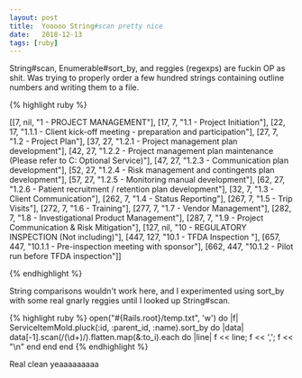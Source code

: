 ```yaml
---
layout: post
title:  Yooooo String#scan pretty nice
date:   2018-12-13
tags: [ruby]
---
```

String#scan, Enumerable#sort_by, and reggies (regexps) are fuckin OP as shit. Was trying
to properly order a few hundred strings containing outline numbers and writing them to
a file.

{% highlight ruby %}

[[7, nil, "1 - PROJECT MANAGEMENT"],
[17, 7, "1.1 - Project Initiation"],
[22, 17, "1.1.1 - Client kick-off meeting - preparation and participation"],
[27, 7, "1.2 - Project Plan"],
[37, 27, "1.2.1 - Project management plan development"],
[42, 27, "1.2.2 - Project management plan maintenance (Please refer to C: Optional Service)"],
[47, 27, "1.2.3 - Communication plan development"],
[52, 27, "1.2.4 - Risk management and contingents plan development"],
[57, 27, "1.2.5 - Monitoring manual development"],
[62, 27, "1.2.6 - Patient recruitment / retention plan development"],
[32, 7, "1.3 - Client Communication"],
[262, 7, "1.4 - Status Reporting"],
[267, 7, "1.5 - Trip Visits"],
[272, 7, "1.6 - Training"],
[277, 7, "1.7 - Vendor Management"],
[282, 7, "1.8 - Investigational Product Management"],
[287, 7, "1.9 - Project Communication & Risk Mitigation"],
[127, nil, "10 - REGULATORY INSPECTION (Not including)"],
[447, 127, "10.1 - TFDA Inspection "],
[657, 447, "10.1.1 - Pre-inspection meeting with sponsor"],
[662, 447, "10.1.2 - Pilot run before TFDA inspection"]]

{% endhighlight %}

String comparisons wouldn't work here, and I experimented using sort_by
with some real gnarly reggies until I looked up String#scan.

{% highlight ruby %}
open("#{Rails.root}/temp.txt", 'w') do |f|
  ServiceItemMold.pluck(:id, :parent_id, :name).sort_by do |data|
    data[-1].scan(/(\d+)/).flatten.map(&:to_i).each do |line|
      f << line; f << ','; f << "\n"
    end
  end
end
{% endhighlight %}

Real clean yeaaaaaaaaa
